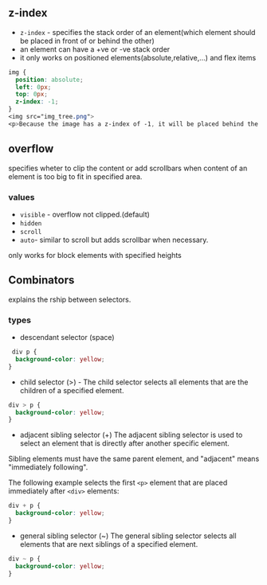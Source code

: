 ##  z-index
- `z-index` - specifies the stack order of an element(which element should be placed in front of or behind the other)
- an element can have a +ve or -ve stack order
- it only works on positioned elements(absolute,relative,...) and flex items
```css
img {
  position: absolute;
  left: 0px;
  top: 0px;
  z-index: -1;
}
<img src="img_tree.png">
<p>Because the image has a z-index of -1, it will be placed behind the text.</p>
```
## overflow
specifies wheter to clip the content or add scrollbars when content of an element is too big to fit in specified area.
### values 
- `visible` - overflow not clipped.(default)
- `hidden`   
-  `scroll`
-  `auto`- similar to scroll but adds  scrollbar when necessary. 

only works for block elements with specified heights 

## Combinators 
explains the rship between selectors.
### types 
- descendant selector (space)
```css
 div p {
  background-color: yellow;
}
```
-    child selector (>) - The child selector selects all elements that are the children of a specified element.
```css
div > p {
  background-color: yellow;
}
```
-    adjacent sibling selector (+)
The adjacent sibling selector is used to select an element that is directly after another specific element.

Sibling elements must have the same parent element, and "adjacent" means "immediately following".

The following example selects the first `<p>` element that are placed immediately after `<div>` elements:
```css
div + p {
  background-color: yellow;
}

```
-    general sibling selector (~)
The general sibling selector selects all elements that are next siblings of a specified element.
```css
div ~ p {
  background-color: yellow;
}
```

